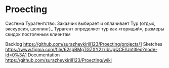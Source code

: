 # Proecting
Система Турагентство. Заказчик выбирает и оплачивает Тур (отдых, экскурсия, шоппинг)_ Турагент определяет тур как «горящий», размеры скидок постоянным клиентам

Backlog https://github.com/surazhevkirill123/Proecting/projects/1
Sketches https://www.figma.com/file/62sgBMgTGZXY2zrIbUgQCE/Untitled?node-id=0%3A1
Documentation https://github.com/surazhevkirill123/Proecting/wiki
